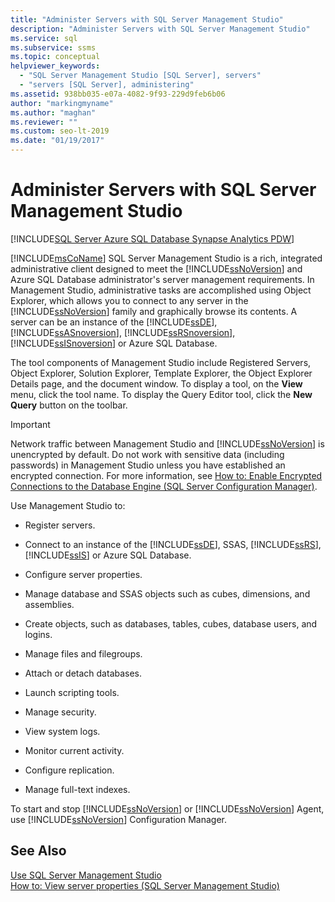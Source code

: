 ```yaml
---
title: "Administer Servers with SQL Server Management Studio"
description: "Administer Servers with SQL Server Management Studio"
ms.service: sql
ms.subservice: ssms
ms.topic: conceptual
helpviewer_keywords: 
  - "SQL Server Management Studio [SQL Server], servers"
  - "servers [SQL Server], administering"
ms.assetid: 938bb035-e07a-4082-9f93-229d9feb6b06
author: "markingmyname"
ms.author: "maghan"
ms.reviewer: ""
ms.custom: seo-lt-2019
ms.date: "01/19/2017"
---
```


# Administer Servers with SQL Server Management Studio

[!INCLUDE[SQL Server Azure SQL Database Synapse Analytics PDW](../includes/applies-to-version/sql-asdb-asdbmi-asa-pdw.md)]

[!INCLUDE[msCoName](../includes/msconame-md.md)] SQL Server Management Studio is a rich, integrated administrative client designed to meet the [!INCLUDE[ssNoVersion](../includes/ssnoversion-md.md)] and Azure SQL Database administrator's server management requirements. In Management Studio, administrative tasks are accomplished using Object Explorer, which allows you to connect to any server in the [!INCLUDE[ssNoVersion](../includes/ssnoversion-md.md)] family and graphically browse its contents. A server can be an instance of the [!INCLUDE[ssDE](../includes/ssde-md.md)], [!INCLUDE[ssASnoversion](../includes/ssasnoversion-md.md)], [!INCLUDE[ssRSnoversion](../includes/ssrsnoversion-md.md)], [!INCLUDE[ssISnoversion](../includes/ssisnoversion-md.md)] or Azure SQL Database.  
  
The tool components of  Management Studio include Registered Servers, Object Explorer, Solution Explorer, Template Explorer, the Object Explorer Details page, and the document window. To display a tool, on the **View** menu, click the tool name. To display the Query Editor tool, click the **New Query** button on the toolbar.  
  
> [!IMPORTANT]  
> Network traffic between  Management Studio and [!INCLUDE[ssNoVersion](../includes/ssnoversion-md.md)] is unencrypted by default. Do not work with sensitive data (including passwords) in  Management Studio unless you have established an encrypted connection. For more information, see [How to: Enable Encrypted Connections to the Database Engine (SQL Server Configuration Manager)](../database-engine/configure-windows/configure-sql-server-encryption.md).  
  
Use  Management Studio to:  
  
- Register servers.  
  
- Connect to an instance of the [!INCLUDE[ssDE](../includes/ssde-md.md)], SSAS, [!INCLUDE[ssRS](../includes/ssrs.md)],  [!INCLUDE[ssIS](../includes/ssis-md.md)] or Azure SQL Database.  
  
- Configure server properties.  
  
- Manage database and SSAS objects such as cubes, dimensions, and assemblies.  
  
- Create objects, such as databases, tables, cubes, database users, and logins.  
  
- Manage files and filegroups.  
  
- Attach or detach databases.  
  
- Launch scripting tools.  
  
- Manage security.  
  
- View system logs.  
  
- Monitor current activity.  
  
- Configure replication.  
  
- Manage full-text indexes.  
  
To start and stop [!INCLUDE[ssNoVersion](../includes/ssnoversion-md.md)] or [!INCLUDE[ssNoVersion](../includes/ssnoversion-md.md)] Agent, use [!INCLUDE[ssNoVersion](../includes/ssnoversion-md.md)] Configuration Manager.  
  
## See Also

[Use SQL Server Management Studio](./sql-server-management-studio-ssms.md)  
[How to: View server properties (SQL Server Management Studio)](../database-engine/configure-windows/view-or-change-server-properties-sql-server.md)